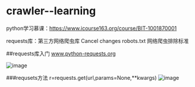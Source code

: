 # crawler--learning

python学习慕课：https://www.icourse163.org/course/BIT-1001870001

requests库：第三方网络爬虫库
Cancel changes
robots.txt 网络爬虫排除标准

##requests库入门
www.python-requests.org

![image](https://user-images.githubusercontent.com/45223160/141294890-b06e41fd-06d0-4658-b25b-d80df8d48727.png)

###requsets方法
r=requests.get(url,params=None,\**kwargs)
![image](https://user-images.githubusercontent.com/45223160/141295527-38655123-44d6-475f-aaab-4c18f62a651b.png)
